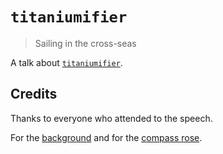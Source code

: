 # `titaniumifier`

> Sailing in the cross-seas

A talk about [`titaniumifier`](https://github.com/smclab/titaniumifier).

## Credits

Thanks to everyone who attended to the speech.

For the [background][bg] and for the [compass rose][cr].

[bg]: http://www.cartographersguild.com/regional-world-mapping/12012-%5Bwip%5D-pirate-world-2.htm
[cr]: http://www.polyvore.com/pirate_graphics_compass_rose_clip/thing?id=22230860
